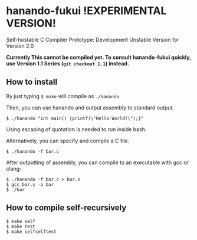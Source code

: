 # hanando-fukui !EXPERIMENTAL VERSION!
Self-hostable C Compiler Prototype: Development Unstable Version for Version 2.0

**Currently This cannot be compiled yet. To consult hanando-fukui quickly, use Version 1.1 Series (`git checkout 1.1`) instead.**

## How to install
By just typing `$ make` will compile as `./hanando`.

Then, you can use hanando and output assembly to standard output.
```
$ ./hanando "int main() {printf(\"Hello World!\");}"
```
Using escaping of quotation is needed to run inside bash.

Alternatively, you can specify and compile a C file.
```
$ ./hanando -f bar.c
```
After outputting of assembly, you can compile to an executable with gcc or clang:
```
$ ./hanando -f bar.c > bar.s
$ gcc bar.s -o bar
$ ./bar
```

## How to compile self-recursively
```
$ make self
$ make test
$ make selfselftest
```
